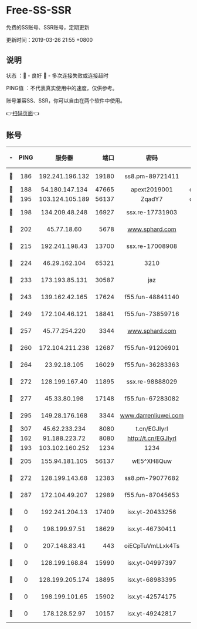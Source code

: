 # Free-SS-SSR

免费的SS账号、SSR账号，定期更新

更新时间：2019-03-26 21:55 +0800

## 说明

状态     ：🙂 - 良好 🙁 - 多次连接失败或连接超时

PING值   ：不代表真实使用中的速度，仅供参考。

账号兼容SS、SSR，你可以自由在两个软件中使用。

👉[扫码页面](https://liesauer.github.io/Free-SS-SSR/)👈

## 账号

|-|PING|服务器|端口|密码|加密方式|区域|
|:----:|:----:|:-----:|-----:|:----:|:----:|:----:|
|🙂|186|192.241.196.132|19180|ss8.pm-89721411|aes-256-cfb|US|
|🙂|188|54.180.147.134|47665|apext2019001|chacha20|KR|
|🙂|195|103.124.105.189|56137|ZqadY7|chacha20|US|
|🙂|198|134.209.48.248|16927|ssx.re-17731903|aes-256-cfb|US|
|🙂|202|45.77.18.60|5678|www.sphard.com|aes-256-cfb|JP|
|🙂|215|192.241.198.43|13700|ssx.re-17008908|aes-256-cfb|US|
|🙂|224|46.29.162.104|65321|3210|aes-256-ctr|RU|
|🙂|233|173.193.85.131|30587|jaz|aes-256-cfb|US|
|🙂|243|139.162.42.165|17624|f55.fun-48841140|aes-256-cfb|SG|
|🙂|249|172.104.46.121|18841|f55.fun-73859716|aes-256-cfb|SG|
|🙂|257|45.77.254.220|3344|www.sphard.com|aes-256-cfb|SG|
|🙂|260|172.104.211.238|12687|f55.fun-91206901|aes-256-cfb|US|
|🙂|264|23.92.18.105|16029|f55.fun-36283363|aes-256-cfb|US|
|🙂|272|128.199.167.40|11895|ssx.re-98888029|aes-256-cfb|SG|
|🙂|277|45.33.80.198|17148|f55.fun-67283082|aes-256-cfb|US|
|🙂|295|149.28.176.168|3344|www.darrenliuwei.com|aes-256-cfb|AU|
|🙂|307|45.62.233.234|8080|t.cn/EGJIyrl|rc4-md5|CA|
|🙂|162|91.188.223.72|8080|http://t.cn/EGJIyrl|rc4-md5|RU|
|🙂|193|103.102.160.252|1234|1234|rc4-md5|JP|
|🙂|205|155.94.181.105|56137|wE5^XH8Quw|aes-256-cfb|US|
|🙂|272|128.199.143.68|12383|ss8.pm-79077682|aes-256-cfb|SG|
|🙂|287|172.104.49.207|12989|f55.fun-87045653|aes-256-cfb|SG|
|🙁|0|192.241.204.13|17409|isx.yt-20433256|aes-256-cfb|US|
|🙁|0|198.199.97.51|18629|isx.yt-46730411|aes-256-cfb|US|
|🙁|0|207.148.83.41|443|oiECpTuVmLLxk4Ts|aes-256-cfb|AU|
|🙁|0|128.199.168.84|15990|isx.yt-04997397|aes-256-cfb|SG|
|🙁|0|128.199.205.174|18895|isx.yt-68983395|aes-256-cfb|SG|
|🙁|0|198.199.101.65|15902|isx.yt-42574175|aes-256-cfb|US|
|🙁|0|178.128.52.97|10157|isx.yt-49242817|aes-256-cfb|SG|
